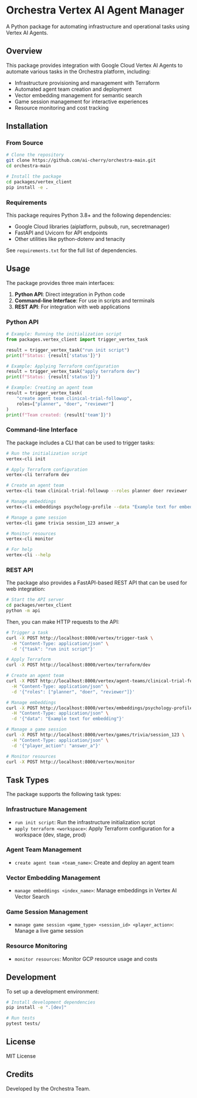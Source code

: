 # Orchestra Vertex AI Agent Manager

A Python package for automating infrastructure and operational tasks using Vertex AI Agents.

## Overview

This package provides integration with Google Cloud Vertex AI Agents to automate various tasks in the Orchestra platform, including:

- Infrastructure provisioning and management with Terraform
- Automated agent team creation and deployment
- Vector embedding management for semantic search
- Game session management for interactive experiences
- Resource monitoring and cost tracking

## Installation

### From Source

```bash
# Clone the repository
git clone https://github.com/ai-cherry/orchestra-main.git
cd orchestra-main

# Install the package
cd packages/vertex_client
pip install -e .
```

### Requirements

This package requires Python 3.8+ and the following dependencies:

- Google Cloud libraries (aiplatform, pubsub, run, secretmanager)
- FastAPI and Uvicorn for API endpoints
- Other utilities like python-dotenv and tenacity

See `requirements.txt` for the full list of dependencies.

## Usage

The package provides three main interfaces:

1. **Python API**: Direct integration in Python code
2. **Command-line Interface**: For use in scripts and terminals
3. **REST API**: For integration with web applications

### Python API

```python
# Example: Running the initialization script
from packages.vertex_client import trigger_vertex_task

result = trigger_vertex_task("run init script")
print(f"Status: {result['status']}")

# Example: Applying Terraform configuration
result = trigger_vertex_task("apply terraform dev")
print(f"Status: {result['status']}")

# Example: Creating an agent team
result = trigger_vertex_task(
    "create agent team clinical-trial-followup", 
    roles=["planner", "doer", "reviewer"]
)
print(f"Team created: {result['team']}")
```

### Command-line Interface

The package includes a CLI that can be used to trigger tasks:

```bash
# Run the initialization script
vertex-cli init

# Apply Terraform configuration
vertex-cli terraform dev

# Create an agent team
vertex-cli team clinical-trial-followup --roles planner doer reviewer

# Manage embeddings
vertex-cli embeddings psychology-profile --data "Example text for embedding"

# Manage a game session
vertex-cli game trivia session_123 answer_a

# Monitor resources
vertex-cli monitor

# For help
vertex-cli --help
```

### REST API

The package also provides a FastAPI-based REST API that can be used for web integration:

```bash
# Start the API server
cd packages/vertex_client
python -m api
```

Then, you can make HTTP requests to the API:

```bash
# Trigger a task
curl -X POST http://localhost:8000/vertex/trigger-task \
  -H "Content-Type: application/json" \
  -d '{"task": "run init script"}'

# Apply Terraform
curl -X POST http://localhost:8000/vertex/terraform/dev

# Create an agent team
curl -X POST http://localhost:8000/vertex/agent-teams/clinical-trial-followup \
  -H "Content-Type: application/json" \
  -d '{"roles": ["planner", "doer", "reviewer"]}'

# Manage embeddings
curl -X POST http://localhost:8000/vertex/embeddings/psychology-profile \
  -H "Content-Type: application/json" \
  -d '{"data": "Example text for embedding"}'

# Manage a game session
curl -X POST http://localhost:8000/vertex/games/trivia/session_123 \
  -H "Content-Type: application/json" \
  -d '{"player_action": "answer_a"}'

# Monitor resources
curl -X POST http://localhost:8000/vertex/monitor
```

## Task Types

The package supports the following task types:

### Infrastructure Management

- `run init script`: Run the infrastructure initialization script
- `apply terraform <workspace>`: Apply Terraform configuration for a workspace (dev, stage, prod)

### Agent Team Management

- `create agent team <team_name>`: Create and deploy an agent team

### Vector Embedding Management

- `manage embeddings <index_name>`: Manage embeddings in Vertex AI Vector Search

### Game Session Management

- `manage game session <game_type> <session_id> <player_action>`: Manage a live game session

### Resource Monitoring

- `monitor resources`: Monitor GCP resource usage and costs

## Development

To set up a development environment:

```bash
# Install development dependencies
pip install -e ".[dev]"

# Run tests
pytest tests/
```

## License

MIT License

## Credits

Developed by the Orchestra Team.
